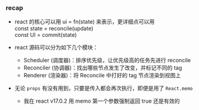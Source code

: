### recap

- react 的核心可以用 ui = fn(state) 来表示，更详细点可以用  
  const state = reconcile(update)  
  const UI = commit(state)  

- react 源码可以分为如下几个模块：
  - Scheduler (调度器)：排序优先级，让优先级高的任务先进行 reconcile  
  - Reconciler (协调器)：找出哪些节点发生了改变，并标记不同的 tag  
  - Renderer (渲染器)：将 Reconcile 中打好的 tag 节点渲染到视图上

- 无论 `props` 有没有用到，只要是传入都会再次执行，即便是用了 `React.memo` 
  - 我在 react v17.0.2 用 memo 第一个参数强制返回 true 还是有效的
